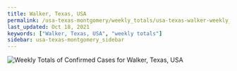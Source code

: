 ```yaml
---
title: Walker, Texas, USA
permalink: /usa-texas-montgomery/weekly_totals/usa-texas-walker-weekly_totals.html
last_updated: Oct 18, 2021
keywords: ["Walker, Texas, USA", "weekly totals"]
sidebar: usa-texas-montgomery_sidebar
---
```


![Weekly Totals of Confirmed Cases for Walker, Texas, USA](/covid_tracker/images/graphs/usa-texas-walker-weekly_totals_graph.png)
